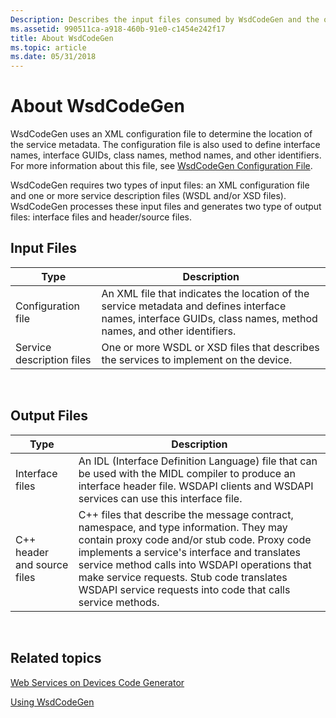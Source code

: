 ```yaml
---
Description: Describes the input files consumed by WsdCodeGen and the output files generated by WsdCodeGen.
ms.assetid: 990511ca-a918-460b-91e0-c1454e242f17
title: About WsdCodeGen
ms.topic: article
ms.date: 05/31/2018
---
```


# About WsdCodeGen

WsdCodeGen uses an XML configuration file to determine the location of the service metadata. The configuration file is also used to define interface names, interface GUIDs, class names, method names, and other identifiers. For more information about this file, see [WsdCodeGen Configuration File](wsdcodegen-configuration-file.md).

WsdCodeGen requires two types of input files: an XML configuration file and one or more service description files (WSDL and/or XSD files). WsdCodeGen processes these input files and generates two type of output files: interface files and header/source files.

## Input Files



| Type                      | Description                                                                                                                                                     |
|---------------------------|-----------------------------------------------------------------------------------------------------------------------------------------------------------------|
| Configuration file        | An XML file that indicates the location of the service metadata and defines interface names, interface GUIDs, class names, method names, and other identifiers. |
| Service description files | One or more WSDL or XSD files that describes the services to implement on the device.                                                                           |



 

## Output Files



| Type                        | Description                                                                                                                                                                                                                                                                                                                                        |
|-----------------------------|----------------------------------------------------------------------------------------------------------------------------------------------------------------------------------------------------------------------------------------------------------------------------------------------------------------------------------------------------|
| Interface files             | An IDL (Interface Definition Language) file that can be used with the MIDL compiler to produce an interface header file. WSDAPI clients and WSDAPI services can use this interface file.                                                                                                                                                           |
| C++ header and source files | C++ files that describe the message contract, namespace, and type information. They may contain proxy code and/or stub code. Proxy code implements a service's interface and translates service method calls into WSDAPI operations that make service requests. Stub code translates WSDAPI service requests into code that calls service methods. |



 

## Related topics

<dl> <dt>

[Web Services on Devices Code Generator](web-services-for-devices-code-generator.md)
</dt> <dt>

[Using WsdCodeGen](using-wsdcodegen.md)
</dt> </dl>

 

 



